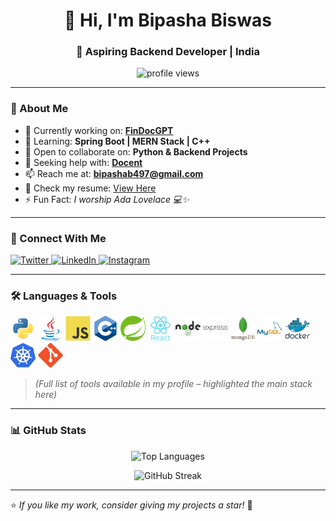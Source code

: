 <h1 align="center">👋 Hi, I'm Bipasha Biswas</h1>
<h3 align="center">🚀 Aspiring Backend Developer | India</h3>

<p align="center">
  <img src="https://komarev.com/ghpvc/?username=bipashabi&label=Profile%20Views&color=0e75b6&style=flat" alt="profile views" />
</p>

---

### 🌟 About Me  

- 🔭 Currently working on: [**FinDocGPT**](https://github.com/BipashaBi/FinDocGPT)  
- 🌱 Learning: **Spring Boot | MERN Stack | C++**  
- 👯 Open to collaborate on: **Python & Backend Projects**  
- 🤝 Seeking help with: [**Docent**](https://github.com/BipashaBi/Docent)  
- 📫 Reach me at: **bipashab497@gmail.com**  
- 📄 Check my resume: [View Here](https://drive.google.com/file/d/1QOcL5HaWbRYeVS9xB0N62eMhc_U7q4ME/view?usp=drive_link)  
- ⚡ Fun Fact: *I worship Ada Lovelace 💻✨*  

---

### 🔗 Connect With Me  

<p align="left">
  <a href="https://x.com/bipashab497" target="_blank">
    <img src="https://img.shields.io/badge/Twitter-%231DA1F2.svg?logo=twitter&logoColor=white" alt="Twitter"/>
  </a>
  <a href="https://www.linkedin.com/in/bipasha-biswas-1433162a6/" target="_blank">
    <img src="https://img.shields.io/badge/LinkedIn-%230077B5.svg?logo=linkedin&logoColor=white" alt="LinkedIn"/>
  </a>
  <a href="https://www.instagram.com/batativadi" target="_blank">
    <img src="https://img.shields.io/badge/Instagram-%23E4405F.svg?logo=instagram&logoColor=white" alt="Instagram"/>
  </a>
</p>

---

### 🛠️ Languages & Tools  

<p align="left">
  <!-- Just highlighting key ones (not overwhelming) -->
  <img src="https://raw.githubusercontent.com/devicons/devicon/master/icons/python/python-original.svg" width="40" height="40" alt="Python" />
  <img src="https://raw.githubusercontent.com/devicons/devicon/master/icons/java/java-original.svg" width="40" height="40" alt="Java" />
  <img src="https://raw.githubusercontent.com/devicons/devicon/master/icons/javascript/javascript-original.svg" width="40" height="40" alt="JavaScript" />
  <img src="https://raw.githubusercontent.com/devicons/devicon/master/icons/cplusplus/cplusplus-original.svg" width="40" height="40" alt="C++" />
  <img src="https://raw.githubusercontent.com/devicons/devicon/master/icons/spring/spring-original.svg" width="40" height="40" alt="Spring Boot" />
  <img src="https://raw.githubusercontent.com/devicons/devicon/master/icons/react/react-original-wordmark.svg" width="40" height="40" alt="React" />
  <img src="https://raw.githubusercontent.com/devicons/devicon/master/icons/nodejs/nodejs-original-wordmark.svg" width="40" height="40" alt="Node.js" />
  <img src="https://raw.githubusercontent.com/devicons/devicon/master/icons/express/express-original-wordmark.svg" width="40" height="40" alt="Express.js" />
  <img src="https://raw.githubusercontent.com/devicons/devicon/master/icons/mongodb/mongodb-original-wordmark.svg" width="40" height="40" alt="MongoDB" />
  <img src="https://raw.githubusercontent.com/devicons/devicon/master/icons/mysql/mysql-original-wordmark.svg" width="40" height="40" alt="MySQL" />
  <img src="https://raw.githubusercontent.com/devicons/devicon/master/icons/docker/docker-original-wordmark.svg" width="40" height="40" alt="Docker" />
  <img src="https://raw.githubusercontent.com/devicons/devicon/master/icons/kubernetes/kubernetes-plain.svg" width="40" height="40" alt="Kubernetes" />
  <img src="https://raw.githubusercontent.com/devicons/devicon/master/icons/git/git-original.svg" width="40" height="40" alt="Git" />
</p>

> *(Full list of tools available in my profile – highlighted the main stack here)*  

---

### 📊 GitHub Stats  

<p align="center">
  <img src="https://github-readme-stats.vercel.app/api/top-langs?username=bipashabi&show_icons=true&locale=en&layout=compact" alt="Top Languages" />
</p>

<p align="center">
  <img src="https://github-readme-streak-stats.herokuapp.com/?user=bipashabi" alt="GitHub Streak" />
</p>

---
⭐️ *If you like my work, consider giving my projects a star!* 🌟  
